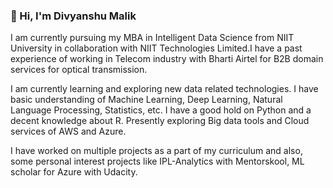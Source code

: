 ### 👋 Hi, I'm Divyanshu Malik

I am currently pursuing my MBA in Intelligent Data Science from NIIT University in collaboration with NIIT Technologies Limited.I have a past experience of working in Telecom industry with Bharti Airtel for B2B domain services for optical transmission.

I am currently learning and exploring new data related technologies. I have basic understanding of Machine Learning, Deep Learning, Natural Language Processing, Statistics, etc.
I have a good hold on Python and a decent knowledge about R. Presently exploring Big data tools and Cloud services of AWS and Azure.

I have worked on multiple projects as a part of my curriculum and also, some personal interest projects like IPL-Analytics with Mentorskool, ML scholar for Azure with Udacity. 
<!--
**mdivyanshu/mdivyanshu** is a ✨ _special_ ✨ repository because its `README.md` (this file) appears on your GitHub profile.

Here are some ideas to get you started:

- 🔭 I’m currently working on Computer Vision, AWS, Azure and Big data tools like Spark.
- 🌱 I’m currently learning about new Data science technologies in ML, Deep learning and NLP.
- 👯 I’m looking to collaborate on Data science projects and learning communities.
- 🤔 I’m looking for help with new projects and ideas to implement and research about.
- 💬 Ask me about Data science, Cricket and how to keep yourself motivated.
- 📫 How to reach me: divyanshu1795@gmail.com
- 😄 Pronouns: He/Him
- ⚡ Fun fact: Very much passioate about cricket and always open for discussion.

